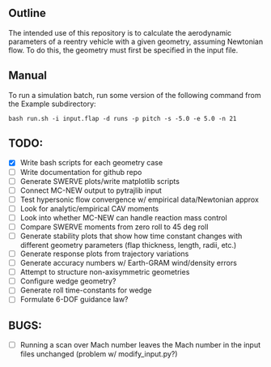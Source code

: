 ## Outline
The intended use of this repository is to calculate the aerodynamic parameters of a reentry vehicle with a given geometry, assuming Newtonian flow. To do this, the geometry must first be specified in the input file. 

## Manual
To run a simulation batch, run some version of the following command from the Example subdirectory: 

```bash run.sh -i input.flap -d runs -p pitch -s -5.0 -e 5.0 -n 21```

## TODO: 
- [X] Write bash scripts for each geometry case 
- [ ] Write documentation for github repo 
- [ ] Generate SWERVE plots/write matplotlib scripts
- [ ] Connect MC-NEW output to pytrajlib input
- [ ] Test hypersonic flow convergence w/ empirical data/Newtonian approx
- [ ] Look for analytic/empirical CAV moments
- [ ] Look into whether MC-NEW can handle reaction mass control
- [ ] Compare SWERVE moments from zero roll to 45 deg roll
- [ ] Generate stability plots that show how time constant changes with different geometry parameters (flap thickness, length, radii, etc.)
- [ ] Generate response plots from trajectory variations
- [ ] Generate accuracy numbers w/ Earth-GRAM wind/density errors
- [ ] Attempt to structure non-axisymmetric geometries
- [ ] Configure wedge geometry?
- [ ] Generate roll time-constants for wedge
- [ ] Formulate 6-DOF guidance law?

## BUGS:
- [ ] Running a scan over Mach number leaves the Mach number in the input files unchanged (problem w/ modify_input.py?)


